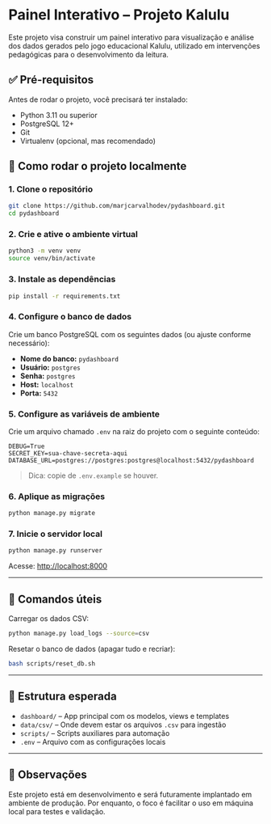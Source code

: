 # Painel Interativo – Projeto Kalulu

Este projeto visa construir um painel interativo para visualização e análise dos dados gerados pelo jogo educacional Kalulu, utilizado em intervenções pedagógicas para o desenvolvimento da leitura.

## ✅ Pré-requisitos

Antes de rodar o projeto, você precisará ter instalado:

- Python 3.11 ou superior
- PostgreSQL 12+
- Git
- Virtualenv (opcional, mas recomendado)

## 🚀 Como rodar o projeto localmente

### 1. Clone o repositório

```bash
git clone https://github.com/marjcarvalhodev/pydashboard.git
cd pydashboard
```

### 2. Crie e ative o ambiente virtual

```bash
python3 -m venv venv
source venv/bin/activate
```

### 3. Instale as dependências

```bash
pip install -r requirements.txt
```

### 4. Configure o banco de dados

Crie um banco PostgreSQL com os seguintes dados (ou ajuste conforme necessário):

- **Nome do banco:** `pydashboard`
- **Usuário:** `postgres`
- **Senha:** `postgres`
- **Host:** `localhost`
- **Porta:** `5432`

### 5. Configure as variáveis de ambiente

Crie um arquivo chamado `.env` na raiz do projeto com o seguinte conteúdo:

```env
DEBUG=True
SECRET_KEY=sua-chave-secreta-aqui
DATABASE_URL=postgres://postgres:postgres@localhost:5432/pydashboard
```

> Dica: copie de `.env.example` se houver.

### 6. Aplique as migrações

```bash
python manage.py migrate
```

### 7. Inicie o servidor local

```bash
python manage.py runserver
```

Acesse: [http://localhost:8000](http://localhost:8000)

---

## 🧪 Comandos úteis

Carregar os dados CSV:

```bash
python manage.py load_logs --source=csv
```

Resetar o banco de dados (apagar tudo e recriar):

```bash
bash scripts/reset_db.sh
```

---

## 📂 Estrutura esperada

- `dashboard/` – App principal com os modelos, views e templates
- `data/csv/` – Onde devem estar os arquivos `.csv` para ingestão
- `scripts/` – Scripts auxiliares para automação
- `.env` – Arquivo com as configurações locais

---

## 📝 Observações

Este projeto está em desenvolvimento e será futuramente implantado em ambiente de produção. Por enquanto, o foco é facilitar o uso em máquina local para testes e validação.